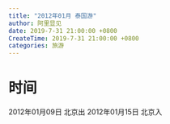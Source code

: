 ```yaml
---
title: "2012年01月 泰国游"
author: 阿里显见
date: 2019-7-31 21:00:00 +0800
CreateTime: 2019-7-31 21:00:00 +0800
categories: 旅游
---
```


# 时间
2012年01月09日 北京出
2012年01月15日 北京入